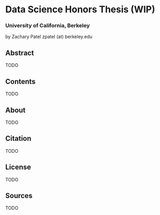 # Data Science Honors Thesis (WIP)
### University of California, Berkeley

by Zachary Patel
zpatel (at) berkeley.edu


## Abstract
TODO

## Contents
TODO

## About
TODO

## Citation
TODO

## License
TODO

## Sources
TODO
